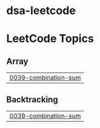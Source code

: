 # dsa-leetcode

<!---LeetCode Topics Start-->
# LeetCode Topics
## Array
|  |
| ------- |
| [0039-combination-sum](https://github.com/satyamagrawalread/dsa-leetcode/tree/master/0039-combination-sum) |
## Backtracking
|  |
| ------- |
| [0039-combination-sum](https://github.com/satyamagrawalread/dsa-leetcode/tree/master/0039-combination-sum) |
<!---LeetCode Topics End-->